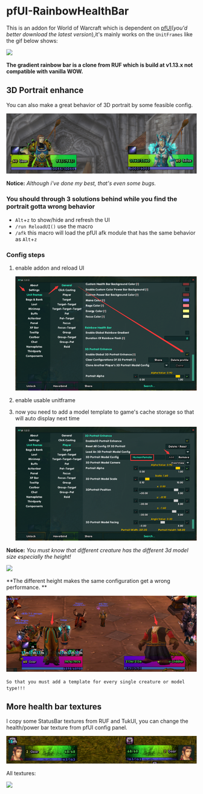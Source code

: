 # pfUI-RainbowHealthBar

This is an addon for World of Warcraft which is dependent on [pfUI](https://github.com/shagu/pfUI)(*you'd better download the latest version*),it's mainly works on the `UnitFrames` like the gif below shows:

![](https://raw.githubusercontent.com/WanLiQiaoXi/Assets/main/WowAddons/pfUI-RainbowHealthBar/124.gif)

**The gradient rainbow bar is a clone from RUF which is build at v1.13.x not compatible with vanilla WOW.**

## 3D Portrait enhance

You can also make a great behavior of 3D portrait by some feasible config.

![](https://raw.githubusercontent.com/WanLiQiaoXi/Assets/main/WowAddons/pfUI-RainbowHealthBar/129.gif)

**Notice:** *Although i've done my best, that's even some bugs.*

### You should through 3 solutions behind while you find the portrait gotta  wrong behavior

* `Alt`+`z` to show/hide and refresh the UI
* `/run ReloadUI()` use the macro
* `/afk` this macro will load the pfUI afk module that has the same behavior as `Alt`+`z`

### Config steps

1. enable addon and reload UI

   ![](https://raw.githubusercontent.com/WanLiQiaoXi/Assets/main/WowAddons/pfUI-RainbowHealthBar/p3d_step_1.png)

2. enable usable unitframe

3. now you need to add a model template to game's cache storage so that will auto display next time

   ![](https://raw.githubusercontent.com/WanLiQiaoXi/Assets/main/WowAddons/pfUI-RainbowHealthBar/p3d_step_2.png)

**Notice:** *You must know that different creature has the different 3d model size especially the height!*

![](https://raw.githubusercontent.com/WanLiQiaoXi/Assets/main/WowAddons/pfUI-RainbowHealthBar/World_of_Warcraft_-_Player_Model_Height_Chart.png)

**The different height makes the same configuration get a wrong performance. **

![](https://raw.githubusercontent.com/WanLiQiaoXi/Assets/main/WowAddons/pfUI-RainbowHealthBar/wrong_height_performance.png)

`So that you must add a template for every single creature or model type!!!`

## More health bar textures

I copy some StatusBar textures from RUF and TukUI, you can change the health/power bar texture from pfUI config panel.

![](https://raw.githubusercontent.com/WanLiQiaoXi/Assets/main/WowAddons/pfUI-RainbowHealthBar/130.gif)

All textures:

![](https://raw.githubusercontent.com/WanLiQiaoXi/Assets/main/WowAddons/pfUI-RainbowHealthBar/132.gif)
